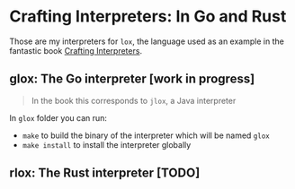 # Crafting Interpreters: In Go and Rust

Those are my interpreters for `lox`, the language used as an example in the fantastic book [Crafting Interpreters](https://craftinginterpreters.com/).

## glox: The Go interpreter [work in progress]

> In the book this corresponds to `jlox`, a Java interpreter

In `glox` folder you can run:
- `make` to build the binary of the interpreter which will be named `glox`
- `make install` to install the interpreter globally

## rlox: The Rust interpreter [TODO]
